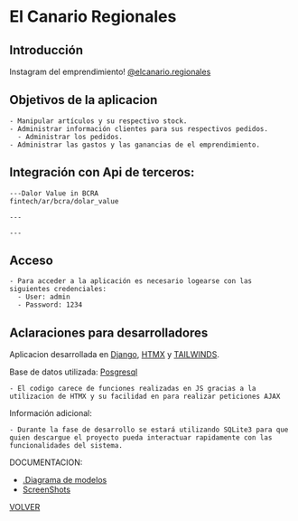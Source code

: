 # El Canario Regionales

## Introducción


Instagram del emprendimiento!
[@elcanario.regionales](https://www.instagram.com/elcanario.regionales/)

## Objetivos de la aplicacion

    - Manipular artículos y su respectivo stock.
    - Administrar información clientes para sus respectivos pedidos.
      - Administrar los pedidos.
    - Administrar las gastos y las ganancias de el emprendimiento.
## Integración con Api de terceros:

    ---Dalor Value in BCRA
    fintech/ar/bcra/dolar_value 
    
    ---
    
    ---

## Acceso

    - Para acceder a la aplicación es necesario logearse con las siguientes credenciales:
      - User: admin
      - Password: 1234

## Aclaraciones para desarrolladores

Aplicacion desarrollada en [Django](https://www.djangoproject.com/), [HTMX](https://htmx.org/) y [TAILWINDS](https://tailwindcss.com/).

Base de datos utilizada: [Posgresql](https://www.postgresql.org/)

    - El codigo carece de funciones realizadas en JS gracias a la utilizacion de HTMX y su facilidad en para realizar peticiones AJAX 
  
Información adicional:

    - Durante la fase de desarrollo se estará utilizando SQLite3 para que quien descargue el proyecto pueda interactuar rapidamente con las funcionalidades del sistema.

DOCUMENTACION:

- [.Diagrama de modelos][modelos]
- [ScreenShots][screenshots]

[VOLVER][volver]

[volver]: /README.md
[modelos]: /DOCUMENTATION/diagram_models.mmd
[screenshots]: /DOCUMENTATION/images.md
